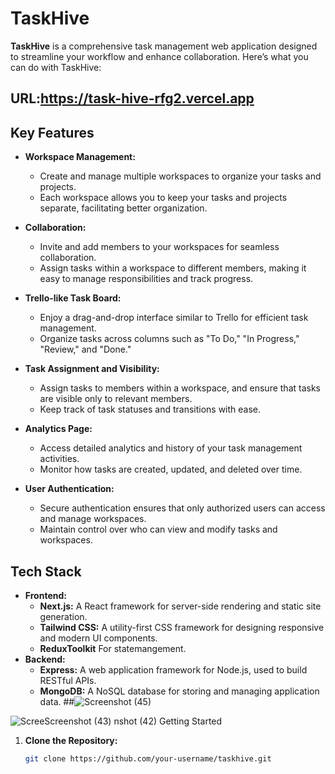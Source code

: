 # TaskHive

**TaskHive** is a comprehensive task management web application designed to streamline your workflow and enhance collaboration. Here’s what you can do with TaskHive:

## URL:https://task-hive-rfg2.vercel.app


## Key Features

- **Workspace Management:**
  - Create and manage multiple workspaces to organize your tasks and projects.
  - Each workspace allows you to keep your tasks and projects separate, facilitating better organization.

- **Collaboration:**
  - Invite and add members to your workspaces for seamless collaboration.
  - Assign tasks within a workspace to different members, making it easy to manage responsibilities and track progress.

- **Trello-like Task Board:**
  - Enjoy a drag-and-drop interface similar to Trello for efficient task management.
  - Organize tasks across columns such as "To Do," "In Progress," "Review," and "Done."

- **Task Assignment and Visibility:**
  - Assign tasks to members within a workspace, and ensure that tasks are visible only to relevant members.
  - Keep track of task statuses and transitions with ease.

- **Analytics Page:**
  - Access detailed analytics and history of your task management activities.
  - Monitor how tasks are created, updated, and deleted over time.

- **User Authentication:**
  - Secure authentication ensures that only authorized users can access and manage workspaces.
  - Maintain control over who can view and modify tasks and workspaces.
## Tech Stack

- **Frontend:**
  - **Next.js:** A React framework for server-side rendering and static site generation.
  - **Tailwind CSS:** A utility-first CSS framework for designing responsive and modern UI components.
   - **ReduxToolkit** For statemangement.
- **Backend:**
  - **Express:** A web application framework for Node.js, used to build RESTful APIs.
  - **MongoDB:** A NoSQL database for storing and managing application data.
##![Screenshot (45)](https://github.com/user-attachments/assets/6567610c-2c9d-4f5d-8e76-40a80070638d)

![Scree![Screenshot (43)](https://github.com/user-attachments/assets/c1a4d4ac-cd37-41bd-9710-d619fd767b66)
nshot (42)](https://github.com/user-attachments/assets/e15acbc5-05ac-49f2-b6b9-161b1e90a3f9)
 Getting Started
1. **Clone the Repository:**
   ```bash
   git clone https://github.com/your-username/taskhive.git
